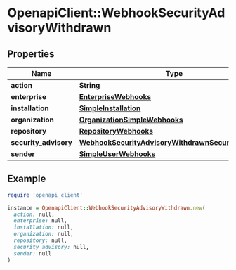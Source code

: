 # OpenapiClient::WebhookSecurityAdvisoryWithdrawn

## Properties

| Name | Type | Description | Notes |
| ---- | ---- | ----------- | ----- |
| **action** | **String** |  |  |
| **enterprise** | [**EnterpriseWebhooks**](EnterpriseWebhooks.md) |  | [optional] |
| **installation** | [**SimpleInstallation**](SimpleInstallation.md) |  | [optional] |
| **organization** | [**OrganizationSimpleWebhooks**](OrganizationSimpleWebhooks.md) |  | [optional] |
| **repository** | [**RepositoryWebhooks**](RepositoryWebhooks.md) |  | [optional] |
| **security_advisory** | [**WebhookSecurityAdvisoryWithdrawnSecurityAdvisory**](WebhookSecurityAdvisoryWithdrawnSecurityAdvisory.md) |  |  |
| **sender** | [**SimpleUserWebhooks**](SimpleUserWebhooks.md) |  | [optional] |

## Example

```ruby
require 'openapi_client'

instance = OpenapiClient::WebhookSecurityAdvisoryWithdrawn.new(
  action: null,
  enterprise: null,
  installation: null,
  organization: null,
  repository: null,
  security_advisory: null,
  sender: null
)
```

